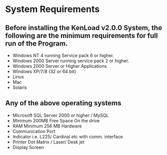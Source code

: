 # <b>System Requirements</b>

## Before installing the KenLoad v2.0.0 System, the following are the minimum requirements for full run of the Program.

- Windows NT 4 running Service pack 6 or higher.
- Windows 2000 Server running service pack 2 or higher.
- Windows 2000 Server or Higher Applications
- Windows XP/7/8 (32 or 64 bit)
- Linux
- Mac
- Solaris

## Any of the above operating systems

- Microsoft SQL Server 2000 or higher / MySQL
- Minimum 200MB Free Space On the drive
- RAM Minimum 256 MB Hardware
- Communication Port
- Indicator i.e. L225/ Cardinal etc with comm. interface
- Printer Dot Matrix / Laser/ Desk jet
- Display Screen

